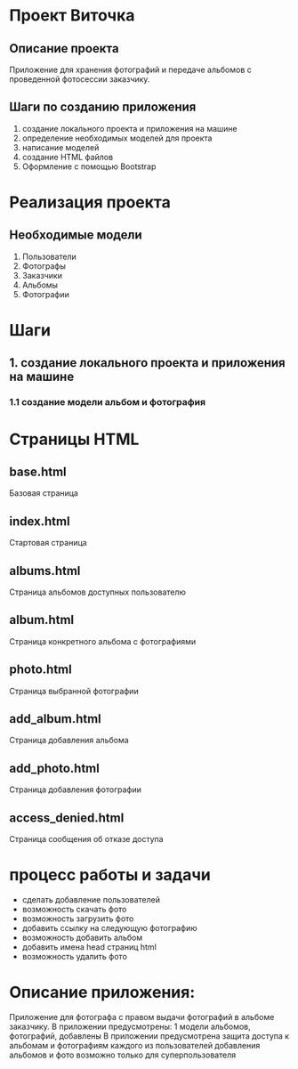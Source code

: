 # Проект Виточка

## Описание проекта

Приложение для хранения фотографий и передаче альбомов с проведенной фотосессии заказчику.

## Шаги по созданию приложения

1. создание локального проекта и приложения на машине
2. определение необходимых моделей для проекта
3. написание моделей
4. создание HTML файлов
5. Оформление с помощью Bootstrap 

# Реализация проекта

## Необходимые модели

1. Пользователи
2. Фотографы
3. Заказчики
4. Альбомы
5. Фотографии

# Шаги
## 1. создание локального проекта и приложения на машине
   ### 1.1 создание модели альбом и фотография


# Страницы HTML
## base.html
Базовая страница
## index.html
Стартовая страница
## albums.html
Страница альбомов доступных пользователю
## album.html
Страница конкретного альбома с фотографиями
## photo.html
Страница выбранной фотографии
## add_album.html
Страница добавления альбома
## add_photo.html
Страница добавления фотографии
## access_denied.html
Страница сообщения об отказе доступа


# процесс работы и задачи

- сделать добавление пользователей
- возможность скачать фото
- возможность загрузить фото
- добавить ссылку на следующую фотографию
- возможность добавить альбом
- добавить имена head страниц html
- возможность удалить фото


# Описание приложения:
Приложение для фотографа с правом выдачи фотографий в альбоме заказчику.
В приложении предусмотрены:
1 модели альбомов, фотографий, добавлены 
В приложении предусмотрена защита доступа к альбомам и фотографиям каждого из пользователей
добавления альбомов и фото возможно только для суперпользователя




